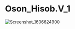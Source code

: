 # Oson_Hisob.V_1
![Screenshot_1606624900](https://user-images.githubusercontent.com/48511954/100533591-f88c7500-3227-11eb-93f9-52ddb77b26ad.png)

